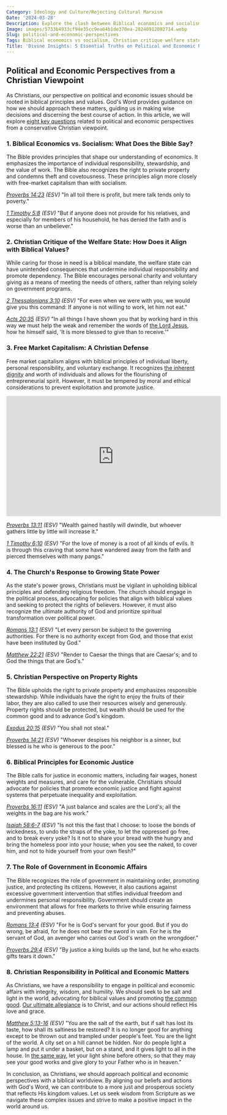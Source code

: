 ```yaml
---
Category: Ideology and Culture/Rejecting Cultural Marxism
Date: '2024-03-28'
Description: Explore the clash between Biblical economics and socialism, Christian critiques of the welfare state, and defenses of free market capitalism from a Christian perspective. Delve into the Church's response to the growing power of the state and its stance on property rights.
Image: images/5733b4933cf94e35cc9ea64b1de370ea-20240912092714.webp
Slug: political-and-economic-perspectives
Tags: Biblical economics vs socialism, Christian critique welfare state, Free market capitalism Christian defense, Church response growing state power, Christian perspective property rights
Title: 'Divine Insights: 5 Essential Truths on Political and Economic Perspectives for Christian Believers'
---
```


## Political and Economic Perspectives from a Christian Viewpoint

As Christians, our perspective on political and economic issues should be rooted in biblical principles and values. God's Word provides guidance on how we should approach these matters, guiding us in making wise decisions and discerning the best course of action. In this article, we will explore [eight key questions](/promoting-traditional-womens-roles) related to political and economic perspectives from a conservative Christian viewpoint.

### 1. Biblical Economics vs. Socialism: What Does the Bible Say?

The Bible provides principles that shape our understanding of economics. It emphasizes the importance of individual responsibility, stewardship, and the value of work. The Bible also recognizes the right to private property and condemns theft and covetousness. These principles align more closely with free-market capitalism than with socialism.

*[Proverbs 14:23](https://www.bibleref.com/Proverbs/14/Proverbs-14-23.html) (ESV)*
"In all toil there is profit,
    but mere talk tends only to poverty."

*[1 Timothy 5:8](https://www.bibleref.com/1-Timothy/5/1-Timothy-5-8.html) (ESV)*
"But if anyone does not provide for his relatives, and especially for members of his household, he has denied the faith and is worse than an unbeliever."

### 2. Christian Critique of the Welfare State: How Does it Align with Biblical Values?

While caring for those in need is a biblical mandate, the welfare state can have unintended consequences that undermine individual responsibility and promote dependency. The Bible encourages personal charity and voluntary giving as a means of meeting the needs of others, rather than relying solely on government programs.

*[2 Thessalonians 3:10](https://www.bibleref.com/2-Thessalonians/3/2-Thessalonians-3-10.html) (ESV)*
"For even when we were with you, we would give you this command: If anyone is not willing to work, let him not eat."

*[Acts 20:35](https://www.bibleref.com/Acts/20/Acts-20-35.html) (ESV)*
"In all things I have shown you that by working hard in this way we must help the weak and remember the words of [the Lord Jesus](/christian-symbols-in-public-spaces), how he himself said, 'It is more blessed to give than to receive.'"

### 3. Free Market Capitalism: A Christian Defense

Free market capitalism aligns with biblical principles of individual liberty, personal responsibility, and voluntary exchange. It recognizes [the inherent dignity](/challenging-diversity-initiatives) and worth of individuals and allows for the flourishing of entrepreneurial spirit. However, it must be tempered by moral and ethical considerations to prevent exploitation and promote justice.


<iframe width="560" height="315" src="https://www.youtube.com/embed/a0Tk7vNSTp8" frameborder="0" allow="autoplay; encrypted-media" allowfullscreen></iframe>


*[Proverbs 13:11](https://www.bibleref.com/Proverbs/13/Proverbs-13-11.html) (ESV)*
"Wealth gained hastily will dwindle,
    but whoever gathers little by little will increase it."

*[1 Timothy 6:10](https://www.bibleref.com/1-Timothy/6/1-Timothy-6-10.html) (ESV)*
"For the love of money is a root of all kinds of evils. It is through this craving that some have wandered away from the faith and pierced themselves with many pangs."

### 4. The Church's Response to Growing State Power

As the state's power grows, Christians must be vigilant in upholding biblical principles and defending religious freedom. The church should engage in the political process, advocating for policies that align with biblical values and seeking to protect the rights of believers. However, it must also recognize the ultimate authority of God and prioritize spiritual transformation over political power.

*[Romans 13:1](https://www.bibleref.com/Romans/13/Romans-13-1.html) (ESV)*
"Let every person be subject to the governing authorities. For there is no authority except from God, and those that exist have been instituted by God."

*[Matthew 22:21](https://www.bibleref.com/Matthew/22/Matthew-22-21.html) (ESV)*
"Render to Caesar the things that are Caesar's; and to God the things that are God's."

### 5. Christian Perspective on Property Rights

The Bible upholds the right to private property and emphasizes responsible stewardship. While individuals have the right to enjoy the fruits of their labor, they are also called to use their resources wisely and generously. Property rights should be protected, but wealth should be used for the common good and to advance God's kingdom.

*[Exodus 20:15](https://www.bibleref.com/Exodus/20/Exodus-20-15.html) (ESV)*
"You shall not steal."

*[Proverbs 14:21](https://www.bibleref.com/Proverbs/14/Proverbs-14-21.html) (ESV)*
"Whoever despises his neighbor is a sinner,
    but blessed is he who is generous to the poor."

### 6. Biblical Principles for Economic Justice

The Bible calls for justice in economic matters, including fair wages, honest weights and measures, and care for the vulnerable. Christians should advocate for policies that promote economic justice and fight against systems that perpetuate inequality and exploitation.

*[Proverbs 16:11](https://www.bibleref.com/Proverbs/16/Proverbs-16-11.html) (ESV)*
"A just balance and scales are the Lord's;
    all the weights in the bag are his work."

*[Isaiah 58:6-7](https://www.bibleref.com/Isaiah/58/Isaiah-58-6.html) (ESV)*
"Is not this the fast that I choose:
    to loose the bonds of wickedness,
    to undo the straps of the yoke,
to let the oppressed go free,
    and to break every yoke?
Is it not to share your bread with the hungry
    and bring the homeless poor into your house;
when you see the naked, to cover him,
    and not to hide yourself from your own flesh?"

### 7. The Role of Government in Economic Affairs

The Bible recognizes the role of government in maintaining order, promoting justice, and protecting its citizens. However, it also cautions against excessive government intervention that stifles individual freedom and undermines personal responsibility. Government should create an environment that allows for free markets to thrive while ensuring fairness and preventing abuses.

*[Romans 13:4](https://www.bibleref.com/Romans/13/Romans-13-4.html) (ESV)*
"For he is God's servant for your good. But if you do wrong, be afraid, for he does not bear the sword in vain. For he is the servant of God, an avenger who carries out God's wrath on the wrongdoer."

*[Proverbs 29:4](https://www.bibleref.com/Proverbs/29/Proverbs-29-4.html) (ESV)*
"By justice a king builds up the land,
    but he who exacts gifts tears it down."

### 8. Christian Responsibility in Political and Economic Matters

As Christians, we have a responsibility to engage in political and economic affairs with integrity, wisdom, and humility. We should seek to be salt and light in the world, advocating for biblical values and promoting [the common good](/the-ultimate-guide-to-the-holy-spirit-your-helper-teacher-and-guide). [Our ultimate allegiance](/biblical-view-of-race) is to Christ, and our actions should reflect His love and grace.

*[Matthew 5:13-16](https://www.bibleref.com/Matthew/5/Matthew-5-13.html) (ESV)*
"You are the salt of the earth, but if salt has lost its taste, how shall its saltiness be restored? It is no longer good for anything except to be thrown out and trampled under people's feet.
You are the light of the world. A city set on a hill cannot be hidden. Nor do people light a lamp and put it under a basket, but on a stand, and it gives light to all in the house. In [the same way](/discover-the-true-meaning-of-being-a-christian-essential-guide-for-believers), let your light shine before others, so that they may see your good works and give glory to your Father who is in heaven."

In conclusion, as Christians, we should approach political and economic perspectives with a biblical worldview. By aligning our beliefs and actions with God's Word, we can contribute to a more just and prosperous society that reflects His kingdom values. Let us seek wisdom from Scripture as we navigate these complex issues and strive to make a positive impact in the world around us.